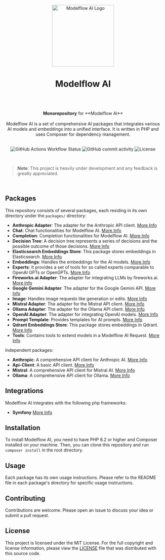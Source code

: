 <br/>
<div align="center">
 <img alt="Modelflow AI Logo" src="https://avatars.githubusercontent.com/u/152068817?s=768&amp;v=4" width="200" height="200">
</div>

<h1 align="center">
Modelflow AI<br/><br/>
</h1>

<br/>

<div align="center">
<strong>Monorepository</strong> for **Modelflow AI**
<br/><br/>
Modelflow AI is a set of comprehensive AI packages that integrates various AI models and embeddings into a unified
interface. It is written in PHP and uses Composer for dependency management.
<br/><br/>

![GitHub Actions Workflow Status](https://img.shields.io/github/actions/workflow/status/modelflow-ai/.github/quality-assurance.yml) ![GitHub commit activity](https://img.shields.io/github/commit-activity/t/modelflow-ai/.github) ![License](https://img.shields.io/github/license/modelflow-ai/modelflow-ai)

</div>

<br/>

> **Note**:
> This project is heavily under development and any feedback is greatly appreciated.

<br/>

## Packages

This repository consists of several packages, each residing in its own directory under the `packages/` directory:

- **Anthropic Adapter**: The adapter for the Anthropic API client. [More Info](https://github.com/modelflow-ai/anthropic-adapter)
- **Chat**: Chat functionalities for Modelflow AI. [More Info](https://github.com/modelflow-ai/chat)
- **Completion**: Completion functionalities for Modelflow AI. [More Info](https://github.com/modelflow-ai/completion)
- **Decision Tree**: A decision tree represents a series of decisions and the possible outcome of those decisions. [More Info](https://github.com/modelflow-ai/decision-tree)
- **Elasticsearch Embeddings Store**: This package stores embeddings in Elasticsearch. [More Info](https://github.com/modelflow-ai/elasticsearch-embeddings-store)
- **Embeddings**: Handles the embeddings for the AI models. [More Info](https://github.com/modelflow-ai/embeddings)
- **Experts**: It provides a set of tools for so called experts comparable to OpenAI GPTs or OpenGPTs. [More Info](https://github.com/modelflow-ai/experts)
- **Fireworks.ai Adapter**: The adapter for integrating LLMs by fireworks.ai. [More Info](https://github.com/modelflow-ai/fireworksai-adapter)
- **Google Gemini Adapter**: The adapter for the Google Gemini API. [More Info](https://github.com/modelflow-ai/google-gemini-adapter)
- **Image**: Handles image requests like generation or edits. [More Info](https://github.com/modelflow-ai/image)
- **Mistral Adapter**: The adapter for the Mistral API client. [More Info](https://github.com/modelflow-ai/mistral-adapter)
- **Ollama Adapter**: The adapter for the Ollama API client. [More Info](https://github.com/modelflow-ai/ollama-adapter)
- **OpenAI Adapter**: The adapter for integrating OpenAI models. [More Info](https://github.com/modelflow-ai/openai-adapter)
- **Prompt Template**: Provides templates for AI prompts. [More Info](https://github.com/modelflow-ai/prompt-template)
- **Qdrant Embeddings Store**: This package stores embeddings in Qdrant. [More Info](https://github.com/modelflow-ai/qdrant-embeddings-store)
- **Tools**: Contains tools to extend models in a Modelflow AI Request. [More Info](https://github.com/modelflow-ai/tools)

Independent packages:

- **Anthropic**: A comprehensive API client for Anthropic AI. [More Info](https://github.com/modelflow-ai/anthropic)
- **Api-Client**: A basic API client. [More Info](https://github.com/modelflow-ai/api-client)
- **Mistral**: A comprehensive API client for Mistral AI. [More Info](https://github.com/modelflow-ai/mistral)
- **Ollama**: A comprehensive API client for Ollama. [More Info](https://github.com/modelflow-ai/ollama)

## Integrations

Modelflow AI integrates with the following php frameworks:

- **Symfony** [More Info](https://github.com/modelflow-ai/symfony-bundle)

## Installation

To install Modelflow AI, you need to have PHP 8.2 or higher and Composer installed on your machine. Then, you can clone
this repository and run `composer install` in the root directory.

## Usage

Each package has its own usage instructions. Please refer to the README file in each package's directory for specific
usage instructions.

## Contributing

Contributions are welcome. Please open an issue to discuss your idea or submit a pull request.

## License

This project is licensed under the MIT License. For the full copyright and license information, please view the
[LICENSE](LICENSE) file that was distributed with this source code.
